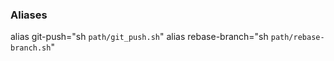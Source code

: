### Aliases

alias git-push="sh `path/git_push.sh`"
alias rebase-branch="sh `path/rebase-branch.sh`"
